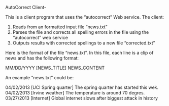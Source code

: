 AutoCorrect Client-

This is a client program that uses the “autocorrect” Web service. 
The client: 
1. Reads from an formatted input file “news.txt” 
2. Parses the file and corrects all spelling errors in the file using the 
“autocorrect” web service 
3. Outputs results with corrected spellings to a new file “corrected.txt” 
 
Here is the format of the file “news.txt”. In this file, each line is a clip of news and has the 
following format: 
 
MM/DD/YYYY [NEWS_TITLE] NEWS_CONTENT 
 
An example “news.txt” could be: 
 
04/02/2013 [UCI Spring quarter] The spring quarter has started this wek. 
04/02/2013 [Irvine weather] The temperature is around 70 degres. 
03/27/2013 [Internet] Global internet slows after  biggest attack in history 

